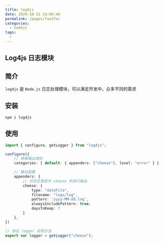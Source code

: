 ```yaml
---
title: log4js
date: 2020-10-31 14:09:49
permalink: /pages/fae37a/
categories:
  - nodejs
tags:
  - 
---
```

## Log4js 日志模块

## 简介

`log4js` 是 `Node.js` 日志处理模块，可以满足开发中，众多不同的需求

## 安装

```shell
npm i log4js
```

## 使用

```typescript
import { configure, getLogger } from "log4js";

configure({
    // 获取输出类别
    categories: { default: { appenders: ["cheese"], level: "error" } },

    // 输出配置
    appenders: {
        // 对日志类型为 cheese 的进行输出
        cheese: {
            type: "dateFile",
            filename: "logs/log",
            pattern: 'yyyy-MM-dd.log',
            alwaysIncludePattern: true,
            daysToKeep: 7
        }
    },
})

// 导出 logger 实例方法
export var logger = getLogger("cheese");
```

